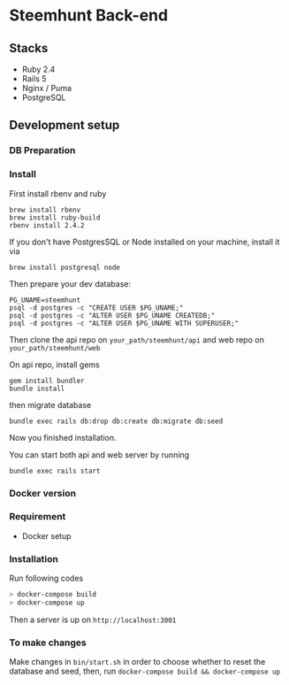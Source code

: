 # Steemhunt Back-end

## Stacks
- Ruby 2.4
- Rails 5
- Nginx / Puma
- PostgreSQL

## Development setup

### DB Preparation

### Install
First install rbenv and ruby
```
brew install rbenv
brew install ruby-build
rbenv install 2.4.2
```

If you don't have PostgresSQL or Node installed on your machine, install it via
```
brew install postgresql node
```

Then prepare your dev database:
```
PG_UNAME=steemhunt
psql -d postgres -c "CREATE USER $PG_UNAME;"
psql -d postgres -c "ALTER USER $PG_UNAME CREATEDB;"
psql -d postgres -c "ALTER USER $PG_UNAME WITH SUPERUSER;"
```

Then clone the api repo on 
`your_path/steemhunt/api`
and web repo on 
`your_path/steemhunt/web`

On api repo, install gems
```
gem install bundler
bundle install
```

then migrate database
```
bundle exec rails db:drop db:create db:migrate db:seed
```

Now you finished installation.

You can start both api and web server by running 
```
bundle exec rails start
```

### Docker version

### Requirement

- Docker setup


### Installation

Run following codes

```bash
> docker-compose build
> docker-compose up
```

Then a server is up on `http://localhost:3001`

### To make changes

Make changes in `bin/start.sh` in order to choose whether to reset the database and seed, then, run `docker-compose build && docker-compose up`
